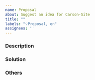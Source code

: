 ```yaml
---
name: Proposal
about: Suggest an idea for Carson-Site
title: ""
labels: "💡Proposal, en"
assignees: ''
---
```


### Description <!--describe your advice-->

### Solution <!--if any solutions, describe here-->

### Others <!--screenshots and other info-->
